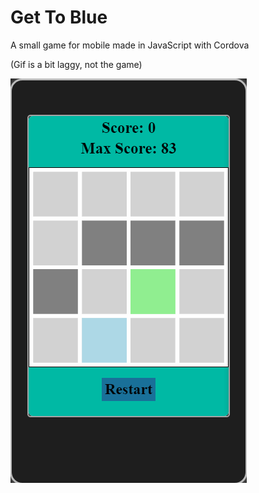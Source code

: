# Get To Blue

A small game for mobile made in JavaScript with Cordova


(Gif is a bit laggy, not the game)

![Game](https://github.com/rtouti/get-to-blue/blob/master/gifs/get-to-blue.gif)